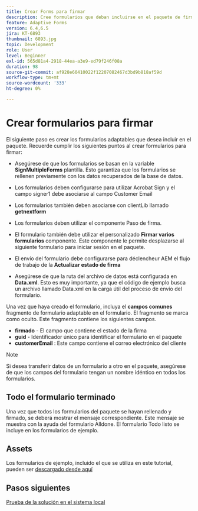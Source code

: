 ```yaml
---
title: Crear Forms para firmar
description: Cree formularios que deban incluirse en el paquete de firma.
feature: Adaptive Forms
version: 6.4,6.5
jira: KT-6893
thumbnail: 6893.jpg
topic: Development
role: User
level: Beginner
exl-id: 565d81a4-2918-44ea-a3e9-ed79f246f08a
duration: 98
source-git-commit: af928e60410022f12207082467d3bd9b818af59d
workflow-type: tm+mt
source-wordcount: '333'
ht-degree: 0%

---
```


# Crear formularios para firmar

El siguiente paso es crear los formularios adaptables que desea incluir en el paquete. Recuerde cumplir los siguientes puntos al crear formularios para firmar:

* Asegúrese de que los formularios se basan en la variable **SignMultipleForms** plantilla. Esto garantiza que los formularios se rellenen previamente con los datos recuperados de la base de datos.

* Los formularios deben configurarse para utilizar Acrobat Sign y el campo signer1 debe asociarse al campo Customer Email
* Los formularios también deben asociarse con clientLib llamado **getnextform**
* Los formularios deben utilizar el componente Paso de firma.
* El formulario también debe utilizar el personalizado **Firmar varios formularios** componente. Este componente le permite desplazarse al siguiente formulario para iniciar sesión en el paquete.
* El envío del formulario debe configurarse para déclencheur AEM el flujo de trabajo de la **Actualizar estado de firma**
* Asegúrese de que la ruta del archivo de datos está configurada en **Data.xml**. Esto es muy importante, ya que el código de ejemplo busca un archivo llamado Data.xml en la carga útil del proceso de envío del formulario.

Una vez que haya creado el formulario, incluya el **campos comunes** fragmento de formulario adaptable en el formulario. El fragmento se marca como oculto. Este fragmento contiene los siguientes campos.

* **firmado** - El campo que contiene el estado de la firma
* **guid** - Identificador único para identificar el formulario en el paquete
* **customerEmail** : Este campo contiene el correo electrónico del cliente



>[!NOTE]
>Si desea transferir datos de un formulario a otro en el paquete, asegúrese de que los campos del formulario tengan un nombre idéntico en todos los formularios.

## Todo el formulario terminado

Una vez que todos los formularios del paquete se hayan rellenado y firmado, se deberá mostrar el mensaje correspondiente. Este mensaje se muestra con la ayuda del formulario Alldone. El formulario Todo listo se incluye en los formularios de ejemplo.

## Assets

Los formularios de ejemplo, incluido el que se utiliza en este tutorial, pueden ser [descargado desde aquí](assets/forms-for-signing.zip)

## Pasos siguientes

[Prueba de la solución en el sistema local](./testing-and-trouble-shooting.md)
